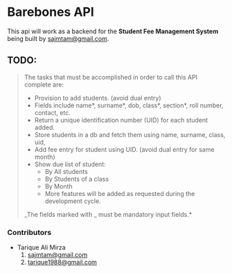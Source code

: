 # Barebones API

This api will work as a backend for the **Student Fee Management System** being built by <sajmtam@gmail.com>.

## TODO:

> The tasks that must be accomplished in order to call this API complete are:
>
> - Provision to add students. (avoid dual entry)
> - Fields include name*, surname*, dob, class*, section*, roll number, contact, etc.
> - Return a unique identification number (UID) for each student added.
> - Store students in a db and fetch them using name, surname, class, uid,
> - Add fee entry for student using UID. (avoid dual entry for same month)
> - Show due list of student:
>   - By All students
>   - By Students of a class
>   - By Month
>   - More features will be added as requested during the development cycle.
>
> _The fields marked with _ must be mandatory input fields.\*

### Contributors

- Tarique Ali Mirza
  1. <sajmtam@gmail.com>
  2. <tarique1988@gmail.com>
